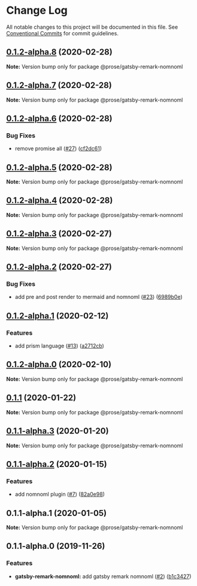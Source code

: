 # Change Log

All notable changes to this project will be documented in this file.
See [Conventional Commits](https://conventionalcommits.org) for commit guidelines.

## [0.1.2-alpha.8](https://github.com/prosejs/prose/compare/@prose/gatsby-remark-nomnoml@0.1.2-alpha.7...@prose/gatsby-remark-nomnoml@0.1.2-alpha.8) (2020-02-28)

**Note:** Version bump only for package @prose/gatsby-remark-nomnoml





## [0.1.2-alpha.7](https://github.com/prosejs/prose/compare/@prose/gatsby-remark-nomnoml@0.1.2-alpha.6...@prose/gatsby-remark-nomnoml@0.1.2-alpha.7) (2020-02-28)

**Note:** Version bump only for package @prose/gatsby-remark-nomnoml





## [0.1.2-alpha.6](https://github.com/prosejs/prose/compare/@prose/gatsby-remark-nomnoml@0.1.2-alpha.5...@prose/gatsby-remark-nomnoml@0.1.2-alpha.6) (2020-02-28)


### Bug Fixes

* remove promise all ([#27](https://github.com/prosejs/prose/issues/27)) ([cf2dc61](https://github.com/prosejs/prose/commit/cf2dc61ec1e1995f25a3f7cb984861e0d2499b12))





## [0.1.2-alpha.5](https://github.com/prosejs/prose/compare/@prose/gatsby-remark-nomnoml@0.1.2-alpha.4...@prose/gatsby-remark-nomnoml@0.1.2-alpha.5) (2020-02-28)

**Note:** Version bump only for package @prose/gatsby-remark-nomnoml





## [0.1.2-alpha.4](https://github.com/prosejs/prose/compare/@prose/gatsby-remark-nomnoml@0.1.2-alpha.3...@prose/gatsby-remark-nomnoml@0.1.2-alpha.4) (2020-02-28)

**Note:** Version bump only for package @prose/gatsby-remark-nomnoml





## [0.1.2-alpha.3](https://github.com/prosejs/prose/compare/@prose/gatsby-remark-nomnoml@0.1.2-alpha.2...@prose/gatsby-remark-nomnoml@0.1.2-alpha.3) (2020-02-27)

**Note:** Version bump only for package @prose/gatsby-remark-nomnoml





## [0.1.2-alpha.2](https://github.com/prosejs/prose/compare/@prose/gatsby-remark-nomnoml@0.1.2-alpha.1...@prose/gatsby-remark-nomnoml@0.1.2-alpha.2) (2020-02-27)


### Bug Fixes

* add pre and post render to mermaid and nomnoml ([#23](https://github.com/prosejs/prose/issues/23)) ([6989b0e](https://github.com/prosejs/prose/commit/6989b0e90a467b6da25f9cc96eb2a4ea3f1cf51e))





## [0.1.2-alpha.1](https://github.com/prosejs/prose/compare/@prose/gatsby-remark-nomnoml@0.1.2-alpha.0...@prose/gatsby-remark-nomnoml@0.1.2-alpha.1) (2020-02-12)


### Features

* add prism language ([#13](https://github.com/prosejs/prose/issues/13)) ([a2712cb](https://github.com/prosejs/prose/commit/a2712cb7200933b6e6d6b9c9cd8e04dc0097011b))





## [0.1.2-alpha.0](https://github.com/prosejs/prose/compare/@prose/gatsby-remark-nomnoml@0.1.1...@prose/gatsby-remark-nomnoml@0.1.2-alpha.0) (2020-02-10)

**Note:** Version bump only for package @prose/gatsby-remark-nomnoml





## [0.1.1](https://github.com/prosejs/prose/compare/@prose/gatsby-remark-nomnoml@0.1.1-alpha.3...@prose/gatsby-remark-nomnoml@0.1.1) (2020-01-22)

**Note:** Version bump only for package @prose/gatsby-remark-nomnoml





## [0.1.1-alpha.3](https://github.com/prosejs/prose/compare/@prose/gatsby-remark-nomnoml@0.1.1-alpha.2...@prose/gatsby-remark-nomnoml@0.1.1-alpha.3) (2020-01-20)

**Note:** Version bump only for package @prose/gatsby-remark-nomnoml





## [0.1.1-alpha.2](https://github.com/prosejs/prose/compare/@prose/gatsby-remark-nomnoml@0.1.1-alpha.1...@prose/gatsby-remark-nomnoml@0.1.1-alpha.2) (2020-01-15)


### Features

* add nomnoml plugin ([#7](https://github.com/prosejs/prose/issues/7)) ([82a0e98](https://github.com/prosejs/prose/commit/82a0e98ad6bc1c26dddd9f2b786e56b6e6cbc517))





## 0.1.1-alpha.1 (2020-01-05)

**Note:** Version bump only for package @prose/gatsby-remark-nomnoml





## 0.1.1-alpha.0 (2019-11-26)


### Features

* **gatsby-remark-nomnoml:** add gatsby remark nomnoml ([#2](https://github.com/prosejs/prose/issues/2)) ([b1c3427](https://github.com/prosejs/prose/commit/b1c34275b763b2e98c3c986f796b16512b0d3484))
